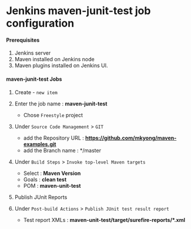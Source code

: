 #  Jenkins maven-junit-test job configuration

#### Prerequisites
1. Jenkins server
2. Maven installed on Jenkins node
3. Maven plugins installed on Jenkins UI.

#### maven-junit-test Jobs
1. Create - `new item`
1. Enter the job name : **maven-junit-test**
   - Chose `Freestyle` project
1. Under `Source Code Management` > `GIT`
   - add the Repository URL : **https://github.com/mkyong/maven-examples.git**
   - add the Branch name : */master
1. Under `Build Steps` > `Invoke top-level Maven targets`
   - Select : **Maven Version**
   - Goals : **clean test**
   - POM : **maven-unit-test**

1. Publish JUnit Reports
1. Under `Post-build Actions` > `Publish JUnit test result report`
   - Test report XMLs :  **maven-unit-test/target/surefire-reports/*.xml**
